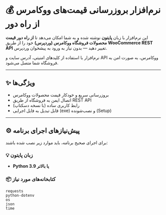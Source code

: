 # 💰 نرم‌افزار بروزرسانی قیمت‌های ووکامرس از راه دور

این نرم‌افزار با زبان **پایتون** نوشته شده و به شما امکان می‌دهد تا **از راه دور قیمت محصولات فروشگاه ووکامرس (وردپرس)** خود را از طریق **WooCommerce REST API** تغییر دهید — بدون نیاز به ورود به پیشخوان وردپرس.

نرم‌افزار با استفاده از کلیدهای امنیتی، آدرس سایت و API ووکامرس، به صورت امن به فروشگاه شما متصل می‌شود.

---

## ✨ ویژگی‌ها

- بروزرسانی سریع و خودکار قیمت محصولات ووکامرس
- اتصال ایمن به فروشگاه از طریق REST API
- رابط کاربری ساده (با نسخه دسکتاپ)
- قابل تبدیل به فایل اجرایی (exe) و نصب‌شونده (Setup)

---

## ⚙️ پیش‌نیازهای اجرای برنامه

برای اجرای صحیح برنامه، باید موارد زیر نصب شده باشند:

### 💡 زبان پایتون

- **Python 3.9 یا بالاتر**

### 📦 کتابخانه‌های مورد نیاز

```text
requests
python-dotenv
os
json
time
